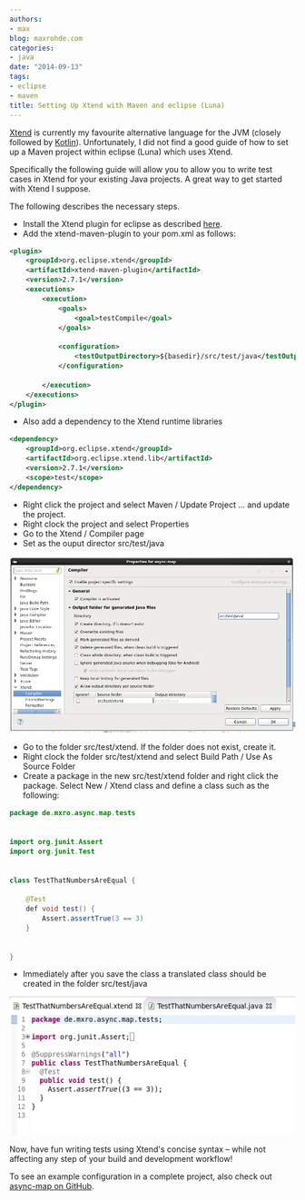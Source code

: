 ```yaml
---
authors:
- max
blog: maxrohde.com
categories:
- java
date: "2014-09-13"
tags:
- eclipse
- maven
title: Setting Up Xtend with Maven and eclipse (Luna)
---
```


[Xtend](http://www.eclipse.org/xtend/) is currently my favourite alternative language for the JVM (closely followed by [Kotlin](http://kotlinlang.org/)). Unfortunately, I did not find a good guide of how to set up a Maven project within eclipse (Luna) which uses Xtend.

Specifically the following guide will allow you to allow you to write test cases in Xtend for your existing Java projects. A great way to get started with Xtend I suppose.

The following describes the necessary steps.

- Install the Xtend plugin for eclipse as described [here](http://www.eclipse.org/xtend/download.html).
- Add the xtend-maven-plugin to your pom.xml as follows:

```xml
<plugin>
    <groupId>org.eclipse.xtend</groupId>
    <artifactId>xtend-maven-plugin</artifactId>
    <version>2.7.1</version>
    <executions>
        <execution>
            <goals>
                <goal>testCompile</goal>
            </goals>

            <configuration>
                <testOutputDirectory>${basedir}/src/test/java</testOutputDirectory>
            </configuration>

        </execution>
    </executions>
</plugin> 
```

- Also add a dependency to the Xtend runtime libraries

```xml
<dependency>
    <groupId>org.eclipse.xtend</groupId>
    <artifactId>org.eclipse.xtend.lib</artifactId>
    <version>2.7.1</version>
    <scope>test</scope>
</dependency>
```

- Right click the project and select Maven / Update Project … and update the project.
- Right clock the project and select Properties
- Go to the Xtend / Compiler page
- Set as the ouput director src/test/java

![](images/091314_0356_settingupxt1.png)

- Go to the folder src/test/xtend. If the folder does not exist, create it.
- Right clock the folder src/test/xtend and select Build Path / Use As Source Folder
- Create a package in the new src/test/xtend folder and right click the package. Select New / Xtend class and define a class such as the following:

```java
package de.mxro.async.map.tests
 

import org.junit.Assert
import org.junit.Test
 

class TestThatNumbersAreEqual {
    
    @Test
    def void test() {
        Assert.assertTrue(3 == 3)
    }
    
    
}
```

- Immediately after you save the class a translated class should be created in the folder src/test/java

![](images/091314_0356_settingupxt2.png)

Now, have fun writing tests using Xtend's concise syntax – while not affecting any step of your build and development workflow!

To see an example configuration in a complete project, also check out [async-map on GitHub](https://github.com/mxro/async-map).
